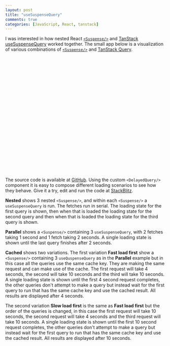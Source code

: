```yaml
---
layout: post
title: "useSuspenseQuery"
comments: true
categories: [JavaScript, React, tanstack]
---
```


<script type="module" crossorigin src="/js/react-suspense.js"></script>
<link rel="stylesheet" crossorigin href="/css/react-suspense.css">

I was interested in how nested React [`<Suspense/>`](https://react.dev/reference/react/Suspense) and [TanStack useSuspenseQuery](https://tanstack.com/query/) worked together. The small app below is a visualization of various combinations of [`<Suspense/>`](https://react.dev/reference/react/Suspense) and [TanStack Query](https://tanstack.com/query/).

<div id="root" style="min-height: 363px; margin-bottom: 1rem"></div>

The source code is available at [GitHub](https://github.com/mrloop/use-suspense-query). Using the custom `<DelayedQuery/>` component it is easy to compose different loading scenarios to see how they behave. Give it a try, edit and run the code at [StackBlitz](https://stackblitz.com/~/github.com/mrloop/use-suspense-query).

__Nested__ shows 3 nested `<Suspense/>`, and within each `<Suspense/>` a `useSuspenseQuery` is run. The fetches run in serial. The loading state for the first query is shown, then when that is loaded the loading state for the second query and then when that is loaded the loading state for the third query is shown.

__Parallel__ shows a `<Suspense/>` containing 3 `useSuspenseQuery`, with 2 fetches taking 1 second and 1 fetch taking 2 seconds. A single loading state is shown until the last query finishes after 2 seconds.

__Cached__ shows two variations. The first variation __Fast load first__ show a `<Suspense/>` containing 3 `useQuspenseQuery` as in the __Parallel__ example but in this case all the queries use the same cache key. They are making the same request and can make use of the cache. The first request will take 4 seconds, the second will take 10 seconds and the third will take 10 seconds. A single loading state is shown until the first 4 second request completes, the other queries don't attempt to make a query but instead wait for the first query to run that has the same cache key and use the cached result. All results are displayed after 4 seconds.

The second variation __Slow load first__ is the same as __Fast load first__ but the order of the queries is changed, in this case the first request will take 10 seconds, the second request will take 4 seconds and the third request will take 10 seconds. A single loading state is shown until the first 10 second request completes, the other queries don't attempt to make a query but instead wait for the first query to run that has the same cache key and use the cached result. All results are displayed after 10 seconds.
